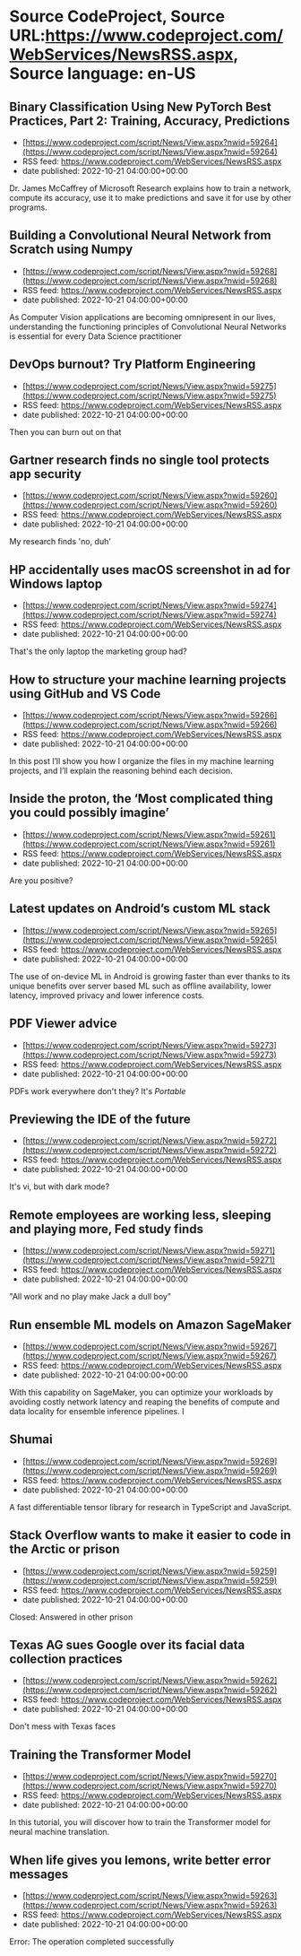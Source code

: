 # Source CodeProject, Source URL:https://www.codeproject.com/WebServices/NewsRSS.aspx, Source language: en-US

## Binary Classification Using New PyTorch Best Practices, Part 2: Training, Accuracy, Predictions
 - [https://www.codeproject.com/script/News/View.aspx?nwid=59264](https://www.codeproject.com/script/News/View.aspx?nwid=59264)
 - RSS feed: https://www.codeproject.com/WebServices/NewsRSS.aspx
 - date published: 2022-10-21 04:00:00+00:00

Dr. James McCaffrey of Microsoft Research explains how to train a network, compute its accuracy, use it to make predictions and save it for use by other programs.

## Building a Convolutional Neural Network from Scratch using Numpy
 - [https://www.codeproject.com/script/News/View.aspx?nwid=59268](https://www.codeproject.com/script/News/View.aspx?nwid=59268)
 - RSS feed: https://www.codeproject.com/WebServices/NewsRSS.aspx
 - date published: 2022-10-21 04:00:00+00:00

As Computer Vision applications are becoming omnipresent in our lives, understanding the functioning principles of Convolutional Neural Networks is essential for every Data Science practitioner

## DevOps burnout? Try Platform Engineering
 - [https://www.codeproject.com/script/News/View.aspx?nwid=59275](https://www.codeproject.com/script/News/View.aspx?nwid=59275)
 - RSS feed: https://www.codeproject.com/WebServices/NewsRSS.aspx
 - date published: 2022-10-21 04:00:00+00:00

Then you can burn out on that

## Gartner research finds no single tool protects app security
 - [https://www.codeproject.com/script/News/View.aspx?nwid=59260](https://www.codeproject.com/script/News/View.aspx?nwid=59260)
 - RSS feed: https://www.codeproject.com/WebServices/NewsRSS.aspx
 - date published: 2022-10-21 04:00:00+00:00

My research finds 'no, duh'

## HP accidentally uses macOS screenshot in ad for Windows laptop
 - [https://www.codeproject.com/script/News/View.aspx?nwid=59274](https://www.codeproject.com/script/News/View.aspx?nwid=59274)
 - RSS feed: https://www.codeproject.com/WebServices/NewsRSS.aspx
 - date published: 2022-10-21 04:00:00+00:00

That's the only laptop the marketing group had?

## How to structure your machine learning projects using GitHub and VS Code
 - [https://www.codeproject.com/script/News/View.aspx?nwid=59266](https://www.codeproject.com/script/News/View.aspx?nwid=59266)
 - RSS feed: https://www.codeproject.com/WebServices/NewsRSS.aspx
 - date published: 2022-10-21 04:00:00+00:00

In this post I’ll show you how I organize the files in my machine learning projects, and I’ll explain the reasoning behind each decision.

## Inside the proton, the ‘Most complicated thing you could possibly imagine’
 - [https://www.codeproject.com/script/News/View.aspx?nwid=59261](https://www.codeproject.com/script/News/View.aspx?nwid=59261)
 - RSS feed: https://www.codeproject.com/WebServices/NewsRSS.aspx
 - date published: 2022-10-21 04:00:00+00:00

Are you positive?

## Latest updates on Android’s custom ML stack
 - [https://www.codeproject.com/script/News/View.aspx?nwid=59265](https://www.codeproject.com/script/News/View.aspx?nwid=59265)
 - RSS feed: https://www.codeproject.com/WebServices/NewsRSS.aspx
 - date published: 2022-10-21 04:00:00+00:00

The use of on-device ML in Android is growing faster than ever thanks to its unique benefits over server based ML such as offline availability, lower latency, improved privacy and lower inference costs.

## PDF Viewer advice
 - [https://www.codeproject.com/script/News/View.aspx?nwid=59273](https://www.codeproject.com/script/News/View.aspx?nwid=59273)
 - RSS feed: https://www.codeproject.com/WebServices/NewsRSS.aspx
 - date published: 2022-10-21 04:00:00+00:00

PDFs work everywhere don't they? It's _Portable_

## Previewing the IDE of the future
 - [https://www.codeproject.com/script/News/View.aspx?nwid=59272](https://www.codeproject.com/script/News/View.aspx?nwid=59272)
 - RSS feed: https://www.codeproject.com/WebServices/NewsRSS.aspx
 - date published: 2022-10-21 04:00:00+00:00

It's vi, but with dark mode?

## Remote employees are working less, sleeping and playing more, Fed study finds
 - [https://www.codeproject.com/script/News/View.aspx?nwid=59271](https://www.codeproject.com/script/News/View.aspx?nwid=59271)
 - RSS feed: https://www.codeproject.com/WebServices/NewsRSS.aspx
 - date published: 2022-10-21 04:00:00+00:00

"All work and no play make Jack a dull boy"

## Run ensemble ML models on Amazon SageMaker
 - [https://www.codeproject.com/script/News/View.aspx?nwid=59267](https://www.codeproject.com/script/News/View.aspx?nwid=59267)
 - RSS feed: https://www.codeproject.com/WebServices/NewsRSS.aspx
 - date published: 2022-10-21 04:00:00+00:00

With this capability on SageMaker, you can optimize your workloads by avoiding costly network latency and reaping the benefits of compute and data locality for ensemble inference pipelines. I

## Shumai
 - [https://www.codeproject.com/script/News/View.aspx?nwid=59269](https://www.codeproject.com/script/News/View.aspx?nwid=59269)
 - RSS feed: https://www.codeproject.com/WebServices/NewsRSS.aspx
 - date published: 2022-10-21 04:00:00+00:00

A fast differentiable tensor library for research in TypeScript and JavaScript.

## Stack Overflow wants to make it easier to code in the Arctic or prison
 - [https://www.codeproject.com/script/News/View.aspx?nwid=59259](https://www.codeproject.com/script/News/View.aspx?nwid=59259)
 - RSS feed: https://www.codeproject.com/WebServices/NewsRSS.aspx
 - date published: 2022-10-21 04:00:00+00:00

Closed: Answered in other prison

## Texas AG sues Google over its facial data collection practices
 - [https://www.codeproject.com/script/News/View.aspx?nwid=59262](https://www.codeproject.com/script/News/View.aspx?nwid=59262)
 - RSS feed: https://www.codeproject.com/WebServices/NewsRSS.aspx
 - date published: 2022-10-21 04:00:00+00:00

Don't mess with Texas faces

## Training the Transformer Model
 - [https://www.codeproject.com/script/News/View.aspx?nwid=59270](https://www.codeproject.com/script/News/View.aspx?nwid=59270)
 - RSS feed: https://www.codeproject.com/WebServices/NewsRSS.aspx
 - date published: 2022-10-21 04:00:00+00:00

In this tutorial, you will discover how to train the Transformer model for neural machine translation.

## When life gives you lemons, write better error messages
 - [https://www.codeproject.com/script/News/View.aspx?nwid=59263](https://www.codeproject.com/script/News/View.aspx?nwid=59263)
 - RSS feed: https://www.codeproject.com/WebServices/NewsRSS.aspx
 - date published: 2022-10-21 04:00:00+00:00

Error: The operation completed successfully
